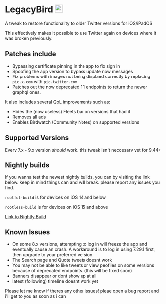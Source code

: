 # LegacyBird&nbsp;<img src="https://upload.wikimedia.org/wikipedia/commons/6/6f/Logo_of_Twitter.svg" alt="Twitter" height="25"/>

A tweak to restore functionality to older Twitter versions for iOS/iPadOS 

This effectively makes it possible to use Twitter again on devices where it was broken previously.

## Patches include
- Bypassing certificate pinning in the app to fix sign in
- Spoofing the app version to bypass update now messages
- Fix problems with images not being displaed correctly by replacing `pic.x.com` with `pic.twitter.com`
- Patches out the now deprecated 1.1 endpoints to return the newer graphql ones.

It also includes several QoL improvements such as:
- Hides the (now useless) Fleets bar on versions that had it
- Removes all ads
- Enables Birdwatch (Community Notes) on supported versions

## Supported Versions

Every 7.x - 9.x version *should* work. this tweak isn't neccesary yet for 9.44+

## Nightly builds
If you wanna test the newest nightly builds, you can by visiting the link below. keep in mind things can and will break. please report any issues you find.

`rootful-build` is for devices on iOS 14 and below

`rootless-build` is for devices on iOS 15 and above

[Link to Nightly Build](https://nightly.link/nyathea/LegacyBird/workflows/makefile/main)

## Known Issues

- On some 8.x versions, attempting to log in will freeze the app and eventually cause an crash. A workaround is to log in using 7.29.1 first, then upgrade to your preferred version.
- The Search page and Quote tweets doesnt work
- You may not be able to like tweets or view peofiles on some versions because of deprecated endpoints. (this will be fixed soon)
- Banners disappear or dont show up at all
- latest (following) timeline doesnt work yet

Please let me know if theres any other issues! pleae open a bug report and i'll get to you as soon as i can
